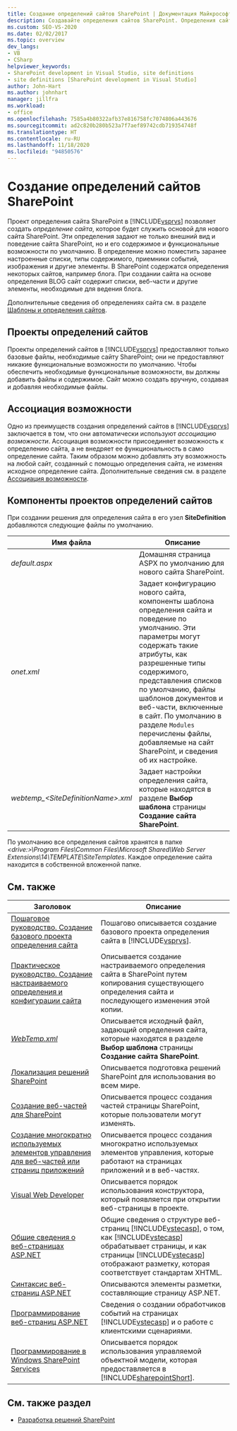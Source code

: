 ```yaml
---
title: Создание определений сайтов SharePoint | Документация Майкрософт
description: Создавайте определения сайтов SharePoint. Определения сайтов задают внешний вид и поведение сайта SharePoint, а также его содержимое и функциональные возможности по умолчанию.
ms.custom: SEO-VS-2020
ms.date: 02/02/2017
ms.topic: overview
dev_langs:
- VB
- CSharp
helpviewer_keywords:
- SharePoint development in Visual Studio, site definitions
- site definitions [SharePoint development in Visual Studio]
author: John-Hart
ms.author: johnhart
manager: jillfra
ms.workload:
- office
ms.openlocfilehash: 7585a4b80322afb37e816758fc7074806a443676
ms.sourcegitcommit: ad2c820b280b523a7f7aef89742cdb719354748f
ms.translationtype: HT
ms.contentlocale: ru-RU
ms.lasthandoff: 11/18/2020
ms.locfileid: "94850576"
---
```

# <a name="create-site-definitions-for-sharepoint"></a>Создание определений сайтов SharePoint
  Проект определения сайта SharePoint в [!INCLUDE[vsprvs](../sharepoint/includes/vsprvs-md.md)] позволяет создать *определение сайта*, которое будет служить основой для нового сайта SharePoint. Эти определения задают не только внешний вид и поведение сайта SharePoint, но и его содержимое и функциональные возможности по умолчанию. В определение можно поместить заранее настроенные списки, типы содержимого, приемники событий, изображения и другие элементы. В SharePoint содержатся определения некоторых сайтов, например блога. При создании сайта на основе определения BLOG сайт содержит списки, веб-части и другие элементы, необходимые для ведения блога.

 Дополнительные сведения об определениях сайта см. в разделе [Шаблоны и определения сайтов](/previous-versions/office/developer/sharepoint-2010/ms434313(v=office.14)).

## <a name="site-definition-projects"></a>Проекты определений сайтов
 Проекты определений сайтов в [!INCLUDE[vsprvs](../sharepoint/includes/vsprvs-md.md)] предоставляют только базовые файлы, необходимые сайту SharePoint; они не предоставляют никакие функциональные возможности по умолчанию. Чтобы обеспечить необходимые функциональные возможности, вы должны добавить файлы и содержимое. Сайт можно создать вручную, создавая и добавляя необходимые файлы.

## <a name="feature-stapling"></a>Ассоциация возможности
 Одно из преимуществ создания определений сайтов в [!INCLUDE[vsprvs](../sharepoint/includes/vsprvs-md.md)] заключается в том, что они автоматически используют *ассоциацию возможности*. Ассоциация возможности присоединяет возможность к определению сайта, а не внедряет ее функциональность в само определение сайта. Таким образом можно добавлять эту возможность на любой сайт, созданный с помощью определения сайта, не изменяя исходное определение сайта. Дополнительные сведения см. в разделе [Ассоциация возможности](/previous-versions/office/developer/sharepoint-2007/bb861862(v=office.12)).

## <a name="site-definition-project-components"></a>Компоненты проектов определений сайтов
 При создании решения для определения сайта в его узел **SiteDefinition** добавляются следующие файлы по умолчанию.

|Имя файла|Описание|
|---------------|-----------------|
|*default.aspx*|Домашняя страница ASPX по умолчанию для нового сайта SharePoint.|
|*onet.xml*|Задает конфигурацию нового сайта, компоненты шаблона определения сайта и поведение по умолчанию. Эти параметры могут содержать такие атрибуты, как разрешенные типы содержимого, представления списков по умолчанию, файлы шаблонов документов и веб-части, включенные в сайт. По умолчанию в разделе `Modules` перечислены файлы, добавляемые на сайт SharePoint, и сведения об их настройке.|
|*webtemp_\<SiteDefinitionName>.xml*|Задает настройки определения сайта, которые находятся в разделе **Выбор шаблона** страницы **Создание сайта SharePoint**.|

 По умолчанию все определения сайтов хранятся в папке *\<drive:>\Program Files\Common Files\Microsoft Shared\Web Server Extensions\14\TEMPLATE\SiteTemplates*. Каждое определение сайта находится в собственной вложенной папке.

## <a name="related-topics"></a>См. также

|Заголовок|Описание|
|-----------|-----------------|
|[Пошаговое руководство. Создание базового проекта определения сайта](../sharepoint/walkthrough-create-a-basic-site-definition-project.md)|Пошагово описывается создание базового проекта определения сайта в [!INCLUDE[vsprvs](../sharepoint/includes/vsprvs-md.md)].|
|[Практическое руководство. Создание настраиваемого определения и конфигурации сайта](/previous-versions/office/developer/sharepoint-2010/ms454677(v=office.14))|Описывается создание настраиваемого определения сайта в SharePoint путем копирования существующего определения сайта и последующего изменения этой копии.|
|[*WebTemp.xml*](/previous-versions/office/developer/sharepoint-2010/ms447717(v=office.14))|Описывается исходный файл, задающий определения сайта, которые находятся в разделе **Выбор шаблона** страницы **Создание сайта SharePoint**.|
|[Локализация решений SharePoint](../sharepoint/localizing-sharepoint-solutions.md)|Описывается подготовка решений SharePoint для использования во всем мире.|
|[Создание веб-частей для SharePoint](../sharepoint/creating-web-parts-for-sharepoint.md)|Описывается процесс создания частей страницы SharePoint, которые пользователи могут изменять.|
|[Создание многократно используемых элементов управления для веб-частей или страниц приложений](../sharepoint/creating-reusable-controls-for-web-parts-or-application-pages.md)|Описывается процесс создания многократно используемых элементов управления, которые работают на страницах приложений и в веб-частях.|
|[Visual Web Developer](/previous-versions/visualstudio/visual-studio-2010/ms178093(v=vs.100))|Описывается порядок использования конструктора, который появляется при открытии веб-страницы в проекте.|
|[Общие сведения о веб-страницах ASP.NET](/previous-versions/aspnet/428509ah(v=vs.100))|Общие сведения о структуре веб-страниц [!INCLUDE[vstecasp](../sharepoint/includes/vstecasp-md.md)], о том, как [!INCLUDE[vstecasp](../sharepoint/includes/vstecasp-md.md)] обрабатывает страницы, и как страницы [!INCLUDE[vstecasp](../sharepoint/includes/vstecasp-md.md)] отображают разметку, которая соответствует стандартам XHTML.|
|[Синтаксис веб-страниц ASP.NET](/previous-versions/aspnet/k33801s3(v=vs.100))|Описываются элементы разметки, составляющие страницу ASP.NET.|
|[Программирование веб-страниц ASP.NET](/previous-versions/aspnet/0yt4zca8(v=vs.100))|Сведения о создании обработчиков событий на страницах [!INCLUDE[vstecasp](../sharepoint/includes/vstecasp-md.md)] и о работе с клиентскими сценариями.|
|[Программирование в Windows SharePoint Services](/previous-versions/office/developer/sharepoint-services/ms430674(v=office.12))|Описывается порядок использования управляемой объектной модели, которая предоставляется в [!INCLUDE[sharepointShort](../sharepoint/includes/sharepointshort-md.md)].|

## <a name="see-also"></a>См. также раздел
- [Разработка решений SharePoint](../sharepoint/developing-sharepoint-solutions.md)
